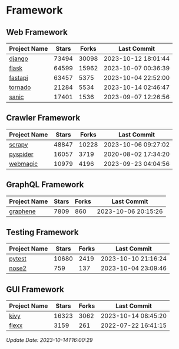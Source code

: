 # Framework

## Web Framework
| Project Name | Stars | Forks | Last Commit |
| ------------ | ----- | ----- | ----------- |
| [django](https://github.com/django/django) | 73494 | 30098 | 2023-10-12 18:01:44 |
| [flask](https://github.com/pallets/flask) | 64599 | 15962 | 2023-10-07 00:36:39 |
| [fastapi](https://github.com/tiangolo/fastapi) | 63457 | 5375 | 2023-10-04 22:52:00 |
| [tornado](https://github.com/tornadoweb/tornado) | 21284 | 5534 | 2023-10-14 02:46:47 |
| [sanic](https://github.com/sanic-org/sanic) | 17401 | 1536 | 2023-09-07 12:26:56 |

## Crawler Framework
| Project Name | Stars | Forks | Last Commit |
| ------------ | ----- | ----- | ----------- |
| [scrapy](https://github.com/scrapy/scrapy) | 48847 | 10228 | 2023-10-06 09:27:02 |
| [pyspider](https://github.com/binux/pyspider) | 16057 | 3719 | 2020-08-02 17:34:20 |
| [webmagic](https://github.com/code4craft/webmagic) | 10979 | 4196 | 2023-09-23 04:04:56 |

## GraphQL Framework
| Project Name | Stars | Forks | Last Commit |
| ------------ | ----- | ----- | ----------- |
| [graphene](https://github.com/graphql-python/graphene) | 7809 | 860 | 2023-10-06 20:15:26 |

## Testing Framework
| Project Name | Stars | Forks | Last Commit |
| ------------ | ----- | ----- | ----------- |
| [pytest](https://github.com/pytest-dev/pytest) | 10680 | 2419 | 2023-10-10 21:16:24 |
| [nose2](https://github.com/nose-devs/nose2) | 759 | 137 | 2023-10-04 23:09:46 |

## GUI Framework
| Project Name | Stars | Forks | Last Commit |
| ------------ | ----- | ----- | ----------- |
| [kivy](https://github.com/kivy/kivy) | 16323 | 3062 | 2023-10-14 08:45:20 |
| [flexx](https://github.com/flexxui/flexx) | 3159 | 261 | 2022-07-22 16:41:15 |

*Update Date: 2023-10-14T16:00:29*